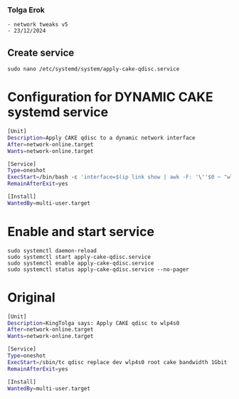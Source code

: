 ### Tolga Erok
    - network tweaks v5
    - 23/12/2024


## Create service
    sudo nano /etc/systemd/system/apply-cake-qdisc.service


# Configuration for DYNAMIC CAKE systemd service

```bash
[Unit]
Description=Apply CAKE qdisc to a dynamic network interface
After=network-online.target
Wants=network-online.target

[Service]
Type=oneshot
ExecStart=/bin/bash -c 'interface=$(ip link show | awk -F: '\''$0 ~ "wlp|wlo|wlx" && $0 !~ "NO-CARRIER" {gsub(/^[ \t]+|[ \t]+$/, "", $2); print $2; exit}'\''); if [ -n "$interface" ]; then sudo tc qdisc replace dev $interface root cake bandwidth 1Gbit; fi'
RemainAfterExit=yes

[Install]
WantedBy=multi-user.target
```

# Enable and start service  
    sudo systemctl daemon-reload
    sudo systemctl start apply-cake-qdisc.service
    sudo systemctl enable apply-cake-qdisc.service
    sudo systemctl status apply-cake-qdisc.service --no-pager

# Original
```bash
[Unit]
Description=KingTolga says: Apply CAKE qdisc to wlp4s0
After=network-online.target
Wants=network-online.target

[Service]
Type=oneshot
ExecStart=/sbin/tc qdisc replace dev wlp4s0 root cake bandwidth 1Gbit
RemainAfterExit=yes

[Install]
WantedBy=multi-user.target
```